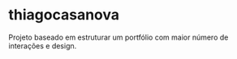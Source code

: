 # thiagocasanova
Projeto baseado em estruturar um portfólio com maior número de interações e design.

